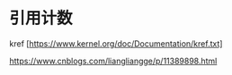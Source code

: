 # 引用计数

kref [https://www.kernel.org/doc/Documentation/kref.txt]


https://www.cnblogs.com/liangliangge/p/11389898.html

